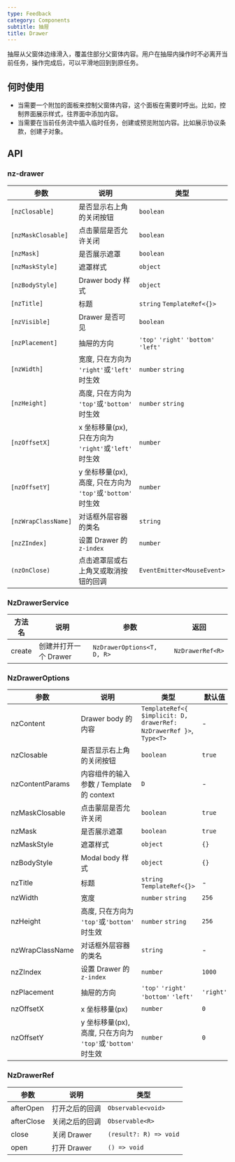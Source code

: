 ```yaml
---
type: Feedback
category: Components
subtitle: 抽屉
title: Drawer
---
```


抽屉从父窗体边缘滑入，覆盖住部分父窗体内容。用户在抽屉内操作时不必离开当前任务，操作完成后，可以平滑地回到到原任务。

## 何时使用


* 当需要一个附加的面板来控制父窗体内容，这个面板在需要时呼出。比如，控制界面展示样式，往界面中添加内容。
* 当需要在当前任务流中插入临时任务，创建或预览附加内容。比如展示协议条款，创建子对象。


## API

### nz-drawer

| 参数 | 说明 | 类型 | 默认值 |
| --- | --- | --- | --- |
| `[nzClosable]` | 是否显示右上角的关闭按钮 | `boolean` | `true` |
| `[nzMaskClosable]` | 点击蒙层是否允许关闭 | `boolean` | `true` |
| `[nzMask]` | 是否展示遮罩 | `boolean` | `true` |
| `[nzMaskStyle]` | 遮罩样式 | `object` | `{}` |
| `[nzBodyStyle]` | Drawer body 样式 | `object` | `{}` |
| `[nzTitle]` | 标题 | `string`  `TemplateRef<{}>` | - |
| `[nzVisible]` | Drawer 是否可见 | `boolean` | - |
| `[nzPlacement]` | 抽屉的方向 | `'top'` `'right'` `'bottom'` `'left'` | `'right'` |
| `[nzWidth]` | 宽度, 只在方向为 `'right'`或`'left'` 时生效 | `number` `string` | `256` |
| `[nzHeight]` | 高度, 只在方向为 `'top'`或`'bottom'` 时生效 | `number` `string` | `256` |
| `[nzOffsetX]` | x 坐标移量(px), 只在方向为 `'right'`或`'left'` 时生效 | `number` | `0` |
| `[nzOffsetY]` | y 坐标移量(px), 高度, 只在方向为 `'top'`或`'bottom'` 时生效 | `number` | `0` |
| `[nzWrapClassName]` | 对话框外层容器的类名 | `string` | - |
| `[nzZIndex]` | 设置 Drawer 的 `z-index` | `number` | `1000` |
| `(nzOnClose)` | 点击遮罩层或右上角叉或取消按钮的回调 | `EventEmitter<MouseEvent>` | - |

### NzDrawerService

| 方法名 | 说明 | 参数 | 返回 |
| --- | --- | --- | --- |
| create | 创建并打开一个 Drawer | `NzDrawerOptions<T, D, R>`| `NzDrawerRef<R>` |

### NzDrawerOptions

| 参数 | 说明 | 类型 | 默认值 |
| --- | --- | --- | --- |
| nzContent | Drawer body 的内容 | `TemplateRef<{ $implicit: D, drawerRef: NzDrawerRef }>`, ` Type<T>` | - |
| nzClosable | 是否显示右上角的关闭按钮 | `boolean` | `true` |
| nzContentParams | 内容组件的输入参数 / Template的 context | `D` | - |
| nzMaskClosable | 点击蒙层是否允许关闭 | `boolean` | `true` |
| nzMask | 是否展示遮罩 | `boolean` | `true` |
| nzMaskStyle | 遮罩样式 | `object` | `{}` |
| nzBodyStyle | Modal body 样式 | `object` | `{}` |
| nzTitle | 标题 | `string`  `TemplateRef<{}>` | - |
| nzWidth | 宽度 | `number` `string` | `256` |
| nzHeight | 高度, 只在方向为 `'top'`或`'bottom'` 时生效 | `number` `string` | `256` |
| nzWrapClassName | 对话框外层容器的类名 | `string` | - |
| nzZIndex| 设置 Drawer 的 `z-index` | `number` | `1000` |
| nzPlacement | 抽屉的方向 | `'top'` `'right'` `'bottom'` `'left'` | `'right'` |
| nzOffsetX | x 坐标移量(px) | `number` | `0` |
| nzOffsetY | y 坐标移量(px), 高度, 只在方向为 `'top'`或`'bottom'` 时生效 | `number` | `0` |

### NzDrawerRef

| 参数 | 说明 | 类型 |
| --- | --- | --- |
| afterOpen | 打开之后的回调 | `Observable<void>` |
| afterClose | 关闭之后的回调 | `Observable<R>` |
| close | 关闭 Drawer | `(result?: R) => void` |
| open | 打开 Drawer | `() => void` |
